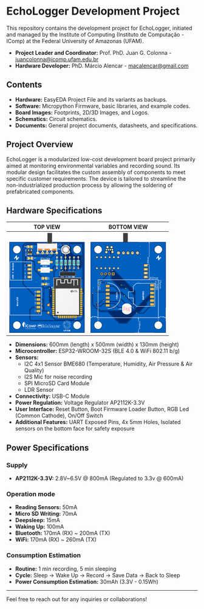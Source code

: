 # EchoLogger Development Project

This repository contains the development project for EchoLogger, initiated and managed by the Institute of Computing (Instituto de Computação - IComp) at the Federal University of Amazonas (UFAM).

- **Project Leader and Coordinator:** Prof. PhD. Juan G. Colonna - [juancolonna@icomp.ufam.edu.br](mailto:juancolonna@icomp.ufam.edu.br)
- **Hardware Developer:** PhD. Márcio Alencar - [macalencar@gmail.com](mailto:macalencar@gmail.com)

## Contents

- **Hardware:** EasyEDA Project File and its variants as backups.
- **Software:** Micropython Firmware, basic libraries, and example codes.
- **Board Images:** Footprints, 2D/3D Images, and Logos.
- **Schematics:** Circuit schematics.
- **Documents:** General project documents, datasheets, and specifications.

## Project Overview

EchoLogger is a modularized low-cost development board project primarily aimed at monitoring environmental variables and recording sound. Its modular design facilitates the custom assembly of components to meet specific customer requirements. The device is tailored to streamline the non-industrialized production process by allowing the soldering of prefabricated components.

## Hardware Specifications

| TOP VIEW | BOTTOM VIEW|
|----------|------------|
|<img src="board%20images/BoardTop2D_v4.png" width="200"/>|<img src="board%20images/BoardBottom2D_v4.png" width="200"/>|

- **Dimensions:** 600mm (length) x 500mm (width) x 130mm (height)
- **Microcontroller:** ESP32-WROOM-32S (BLE 4.0 & WiFi 802.11 b/g)
- **Sensors:**
  - I2C 4x1 Sensor BME680 (Temperature, Humidity, Air Pressure & Air Quality)
  - I2S Mic for noise recording
  - SPI MicroSD Card Module
  - LDR Sensor
- **Connectivity:** USB-C Module
- **Power Regulation:** Voltage Regulator AP2112K-3.3V
- **User Interface:** Reset Button, Boot Firmware Loader Button, RGB Led (Common Cathode), On/Off Switch
- **Additional Features:** UART Exposed Pins, 4x 5mm Holes, Isolated sensors on the bottom face for safety exposure

## Power Specifications

### Supply
- **AP2112K-3.3V:** 2.8V~6.5V @ 800mA (Regulated to 3.3v @ 600mA)

### Operation mode
- **Reading Sensors:** 50mA
- **Micro SD Writing:** 70mA
- **Deepsleep:** 15mA
- **Waking Up:** 100mA
- **Bluetooth:** 170mA (RX) ~ 200mA (TX)
- **WiFi:** 170mA (RX) ~ 260mA (TX)

### Consumption Estimation
- **Routine:** 1 min recording, 5 min sleeping
- **Cycle:** Sleep -> Wake Up -> Record -> Save Data -> Back to Sleep
- **Power Consumption Estimation:** 30mAh (3.3V - 0.15Wh)

<!-- ## Additional Information -->

---
Feel free to reach out for any inquiries or collaborations!

